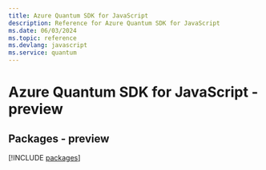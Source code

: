 ```yaml
---
title: Azure Quantum SDK for JavaScript
description: Reference for Azure Quantum SDK for JavaScript
ms.date: 06/03/2024
ms.topic: reference
ms.devlang: javascript
ms.service: quantum
---
```

# Azure Quantum SDK for JavaScript - preview
## Packages - preview
[!INCLUDE [packages](quantum-index.md)]